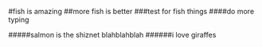 #fish is amazing
##more fish is better
###test for fish things
####do more typing

#####salmon is the shiznet
blahblahblah
######i love giraffes
